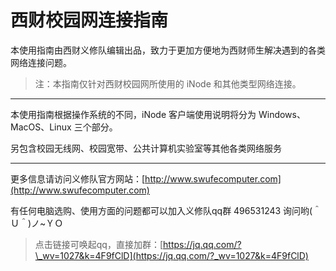 # 西财校园网连接指南

本使用指南由西财义修队编辑出品，致力于更加方便地为西财师生解决遇到的各类网络连接问题。

> 注：本指南仅针对西财校园网所使用的 iNode 和其他类型网络连接。

---

本使用指南根据操作系统的不同，iNode 客户端使用说明将分为 Windows、MacOS、Linux 三个部分。

另包含校园无线网、校园宽带、公共计算机实验室等其他各类网络服务

---

更多信息请访问义修队官方网站：[http://www.swufecomputer.com](http://www.swufecomputer.com)

有任何电脑选购、使用方面的问题都可以加入义修队qq群 496531243 询问哟\(＾Ｕ＾\)ノ~ＹＯ

> 点击链接可唤起qq，直接加群：[https://jq.qq.com/?\_wv=1027&k=4F9fClD](https://jq.qq.com/?_wv=1027&k=4F9fClD)



